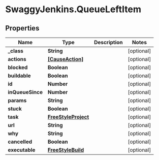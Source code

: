# SwaggyJenkins.QueueLeftItem

## Properties
Name | Type | Description | Notes
------------ | ------------- | ------------- | -------------
**_class** | **String** |  | [optional] 
**actions** | [**[CauseAction]**](CauseAction.md) |  | [optional] 
**blocked** | **Boolean** |  | [optional] 
**buildable** | **Boolean** |  | [optional] 
**id** | **Number** |  | [optional] 
**inQueueSince** | **Number** |  | [optional] 
**params** | **String** |  | [optional] 
**stuck** | **Boolean** |  | [optional] 
**task** | [**FreeStyleProject**](FreeStyleProject.md) |  | [optional] 
**url** | **String** |  | [optional] 
**why** | **String** |  | [optional] 
**cancelled** | **Boolean** |  | [optional] 
**executable** | [**FreeStyleBuild**](FreeStyleBuild.md) |  | [optional] 


